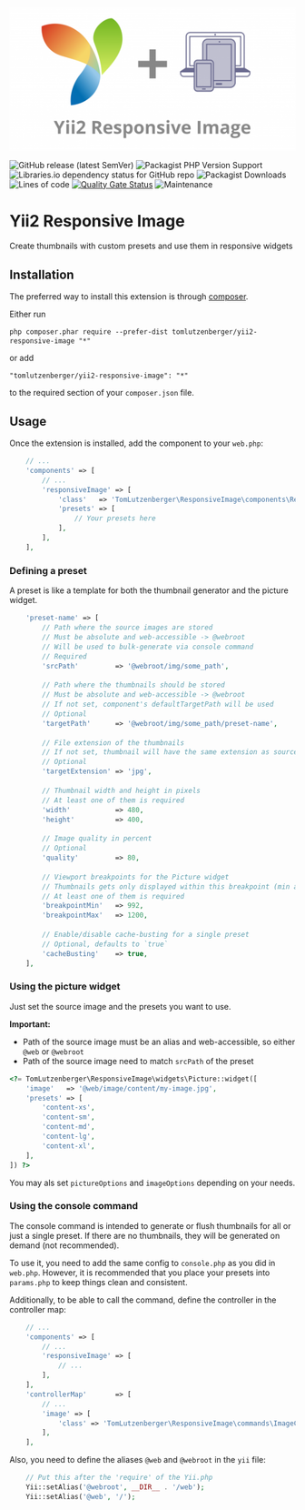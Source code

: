 ![Yii2 Responsive Image](logo.png)

![GitHub release (latest SemVer)](https://img.shields.io/github/v/release/tomlutzenberger/yii2-responsive-image)
![Packagist PHP Version Support](https://img.shields.io/packagist/php-v/tomlutzenberger/yii2-responsive-image)
![Libraries.io dependency status for GitHub repo](https://img.shields.io/librariesio/github/tomlutzenberger/yii2-responsive-image)
![Packagist Downloads](https://img.shields.io/packagist/dt/tomlutzenberger/yii2-responsive-image)
![Lines of code](https://img.shields.io/tokei/lines/github/tomlutzenberger/yii2-responsive-image)
[![Quality Gate Status](https://sonarcloud.io/api/project_badges/measure?project=tomlutzenberger_yii2-responsive-image&metric=alert_status)](https://sonarcloud.io/dashboard?id=tomlutzenberger_yii2-responsive-image)
![Maintenance](https://img.shields.io/maintenance/yes/2021)

# Yii2 Responsive Image

Create thumbnails with custom presets and use them in responsive widgets

## Installation

The preferred way to install this extension is through [composer](http://getcomposer.org/download/).

Either run

```
php composer.phar require --prefer-dist tomlutzenberger/yii2-responsive-image "*"
```

or add

```
"tomlutzenberger/yii2-responsive-image": "*"
```

to the required section of your `composer.json` file.


## Usage

Once the extension is installed, add the component to your `web.php`:

```php
    // ...
    'components' => [
        // ...
        'responsiveImage' => [
            'class'   => 'TomLutzenberger\ResponsiveImage\components\ResponsiveImage',
            'presets' => [
                // Your presets here
            ],
        ],
    ],
```

### Defining a preset

A preset is like a template for both the thumbnail generator and the picture widget.

```php
    'preset-name' => [
        // Path where the source images are stored
        // Must be absolute and web-accessible -> @webroot
        // Will be used to bulk-generate via console command
        // Required
        'srcPath'         => '@webroot/img/some_path',

        // Path where the thumbnails should be stored
        // Must be absolute and web-accessible -> @webroot
        // If not set, component's defaultTargetPath will be used
        // Optional
        'targetPath'      => '@webroot/img/some_path/preset-name',

        // File extension of the thumbnails
        // If not set, thumbnail will have the same extension as source file
        // Optional
        'targetExtension' => 'jpg',

        // Thumbnail width and height in pixels
        // At least one of them is required
        'width'           => 480,
        'height'          => 400,

        // Image quality in percent
        // Optional
        'quality'         => 80,

        // Viewport breakpoints for the Picture widget
        // Thumbnails gets only displayed within this breakpoint (min and/or max)
        // At least one of them is required
        'breakpointMin'   => 992,
        'breakpointMax'   => 1200,

        // Enable/disable cache-busting for a single preset
        // Optional, defaults to `true`
        'cacheBusting'    => true,
    ],
```

### Using the picture widget

Just set the source image and the presets you want to use.

**Important:**
* Path of the source image must be an alias and web-accessible, so either `@web` or `@webroot`
* Path of the source image need to match `srcPath` of the preset

```php
<?= TomLutzenberger\ResponsiveImage\widgets\Picture::widget([
    'image'   => '@web/image/content/my-image.jpg',
    'presets' => [
        'content-xs',
        'content-sm',
        'content-md',
        'content-lg',
        'content-xl',
    ],
]) ?>
```

You may als set `pictureOptions` and `imageOptions` depending on your needs.

### Using the console command

The console command is intended to generate or flush thumbnails for all or just a single preset. If there are no thumbnails, they will be generated on demand (not recommended).

To use it, you need to add the same config to `console.php` as you did in `web.php`. However, it is recommended that you place your presets into `params.php` to keep things clean and consistent.

Additionally, to be able to call the command, define the controller in the controller map:

```php
    // ...
    'components' => [
        // ...
        'responsiveImage' => [
            // ...
        ],
    ],
    'controllerMap'       => [
        // ...
        'image' => [
            'class' => 'TomLutzenberger\ResponsiveImage\commands\ImageController',
        ],
    ],
```

Also, you need to define the aliases `@web` and `@webroot` in the `yii` file:

```php
    // Put this after the 'require' of the Yii.php
    Yii::setAlias('@webroot', __DIR__ . '/web');
    Yii::setAlias('@web', '/');
```
